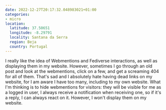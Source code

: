 ```yaml
---
date: 2022-12-27T20:17:32.048983021+01:00
categories:
- micro
location:
  latitude: 37.50651
  longitude: -8.29791
  locality: Santana da Serra
  region: Beja
  country: Portugal
---
```


I really like the idea of Webmentions and Fediverse interactions, as well as displaying them in my website. However, sometimes I go through an old post and look at the webmentions, click on a few, and get a screaming 404 for all of them. That's sad and I absolutely hate having dead links on my website, for I am aware I have too many, including to my own website. What I'm thinking is to hide webmentions for visitors: they will be visible for me as a logged in user, I always receive a notification when receiving one, so if it's a reply, I can always react on it. However, I won't display them on my website.
